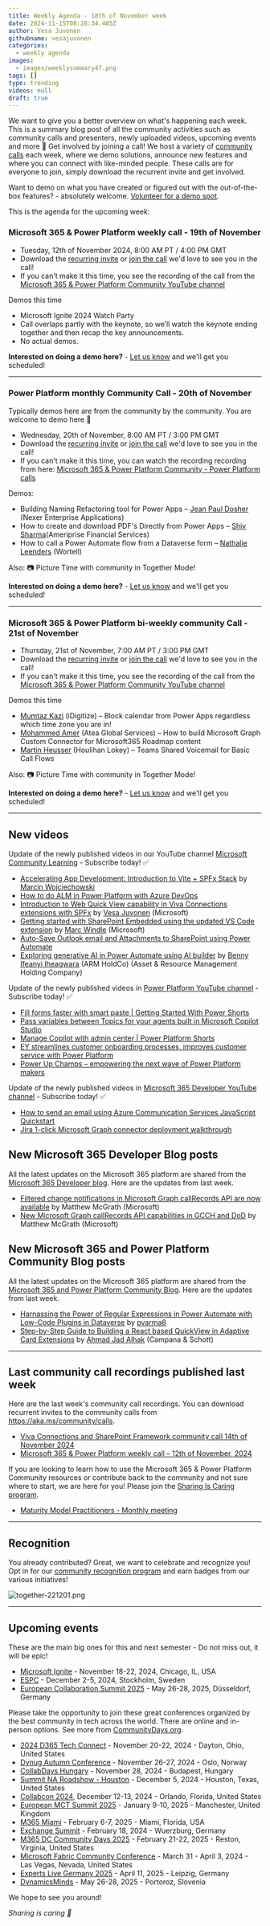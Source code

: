 ```yaml
---
title: Weekly Agenda - 18th of November week
date: 2024-11-15T08:28:34.485Z
author: Vesa Juvonen
githubname: vesajuvonen
categories:
  - weekly agenda
images:
  - images/weeklysummary47.png
tags: []
type: trending
videos: null
draft: true
---
```


We want to give you a better overview on what's happening each week. This is a summary blog post of all the community activities such as community calls and presenters, newly uploaded videos, upcoming events and more 🚀 
Get involved by joining a call! We host a variety of [community calls](https://aka.ms/community/calls) each week, where we demo solutions, announce new features and where you can connect with like-minded people. These calls are for everyone to join, simply download the recurrent invite and get involved. 

Want to demo on what you have created or figured out with the out-of-the-box features? - absolutely welcome. [Volunteer for a demo spot](https://aka.ms/community/request/demo).

This is the agenda for the upcoming week:

### Microsoft 365 & Power Platform weekly call - 19th of November

* Tuesday, 12th of November 2024, 8:00 AM PT / 4:00 PM GMT
* Download the [recurring invite](https://aka.ms/m365-dev-call) or [join the call](https://aka.ms/m365-dev-call-join) we'd love to see you in the call!
* If you can't make it this time, you see the recording of the call from the [Microsoft 365 & Power Platform Community YouTube channel](https://www.youtube.com/playlist?list=PLR9nK3mnD-OUQOW86tT5dkCRQAVGY7DlH)

Demos this time

* Microsoft Ignite 2024 Watch Party​
* Call overlaps partly with the keynote, so we’ll watch the keynote ending together and then recap the key announcements.​
* No actual demos.

**Interested on doing a demo here?** - [Let us know](https://aka.ms/community/request/demo) and we'll get you scheduled!

---

### Power Platform monthly Community Call - 20th of November

Typically demos here are from the community by the community. You are welcome to demo here 👋

* Wednesday, 20th of November, 8:00 AM PT / 3:00 PM GMT
* Download the [recurring invite](https://aka.ms/powerplatformcommunitycall) or [join the call](https://aka.ms/PowerPlatformMonthlyCall) we'd love to see you in the call!
* If you can't make it this time, you can watch the recording recording from here: [Microsoft 365 & Power Platform Community - Power Platform calls](https://www.youtube.com/watch?v=qLM6MChvrOk&list=PLR9nK3mnD-OVHNx67Q2Uxe7wodTnjHguz)

Demos: 

* Building Naming Refactoring tool for Power Apps – [Jean Paul Dosher](https://www.linkedin.com/in/jean-paul-dosher/) (Nexer Enterprise Applications)
* How to create and download PDF's Directly from Power Apps – [Shiv Sharma](https://www.linkedin.com/in/shiv-sharma%E2%9C%85-b07050162/)(Ameriprise Financial Services)
* How to call a Power Automate flow from a Dataverse form – [Nathalie Leenders](https://www.linkedin.com/in/nathalie-leenders-den-nijs-8853871b/) (Wortell)


Also: 📷 Picture Time with community in Together Mode!

**Interested on doing a demo here?** - [Let us know](https://aka.ms/community/request/demo) and we'll get you scheduled!

---

### Microsoft 365 & Power Platform bi-weekly community Call - 21st of November

* Thursday, 21st of November, 7:00 AM PT / 3:00 PM GMT
* Download the [recurring invite](https://aka.ms/spdev-sig-call) or [join the call](https://aka.ms/spdev-sig-call-join) we'd love to see you in the call!
* If you can't make it this time, you see the recording of the call from the [Microsoft 365 & Power Platform Community YouTube channel](https://www.youtube.com/watch?v=gAqUr9wa2_0&list=PLR9nK3mnD-OURfm5Ypu-wK52cxBv_gXCA)

Demos this time

* [Mumtaz Kazi](https://www.linkedin.com/in/mumtaz-kazi/) (iDigitize) – Block calendar from Power Apps regardless which time zone you are in! 
* [Mohammed Amer](https://www.linkedin.com/in/mohammad3mer/) (Atea Global Services) – How to build Microsoft Graph Custom Connector for Microsoft365 Roadmap content
* [Martin Heusser](https://www.linkedin.com/in/martin-heusser117/) (Houlihan Lokey) – Teams Shared Voicemail for Basic Call Flows


Also: 📷 Picture Time with community in Together Mode!

**Interested on doing a demo here?** - [Let us know](https://aka.ms/community/request/demo) and we'll get you scheduled!

---

## New videos 

Update of the newly published videos in our YouTube channel [Microsoft Community Learning](https://www.youtube.com/@MicrosoftCommunityLearning) - Subscribe today! ✅

* [Accelerating App Development: Introduction to Vite + SPFx Stack](https://www.youtube.com/watch?v=De8ev2rs_F4) by [Marcin Wojciechowski](https://linkedin.com/marcin-wojciechowski-17168276)​ 
* [How to do ALM in Power Platform with Azure DevOps](https://www.youtube.com/watch?v=Lp4DSla91-I)
* [Introduction to Web Quick View capability in Viva Connections extensions with SPFx](https://www.youtube.com/watch?v=fai1N9Hfyxk) by [Vesa Juvonen](https://linkedin.com/vesajuvonen) (Microsoft)
* [Getting started with SharePoint Embedded using the updated VS Code extension](https://www.youtube.com/watch?v=nt2xDuCepXs) by [Marc Windle](https://linkedin.com/marc-windle-908b3055) (Microsoft)
* [Auto-Save Outlook email and Attachments to SharePoint using Power Automate](https://www.youtube.com/watch?v=7lSbninzhBc&)
* [Exploring generative AI in Power Automate using AI builder](https://www.youtube.com/watch?v=5QUBipkKG1M) by [Benny Ifeanyi Iheagwara](https://linkedin.com/ifeanyi-iheagwara) (ARM HoldCo)  (Asset & Resource Management Holding Company)


Update of the newly published videos in [Power Platform YouTube channel](https://www.youtube.com/@mspowerplatform) - Subscribe today! ✅

* [Fill forms faster with smart paste | Getting Started With Power Shorts](https://www.youtube.com/watch?v=UBGzIxUZPPc)
* [Pass variables between Topics for your agents built in Microsoft Copilot Studio](https://www.youtube.com/watch?v=wR56W4Ki2LQ)
* [Manage Copilot with admin center | Power Platform Shorts](https://www.youtube.com/watch?v=N4LZ_dN7h_8)
* [EY streamlines customer onboarding processes, improves customer service with Power Platform](https://www.youtube.com/watch?v=UPwJzWHWuaw)
* [Power Up Champs – empowering the next wave of Power Platform makers](https://www.youtube.com/watch?v=fjBXKuIrRmQ)


Update of the newly published videos in [Microsoft 365 Developer YouTube channel](https://www.youtube.com/@Microsoft365Developer) - Subscribe today! ✅

* [How to send an email using Azure Communication Services JavaScript Quickstart](https://www.youtube.com/watch?v=hLc31-JZRu8)
* [Jira 1-click Microsoft Graph connector deployment walkthrough](https://www.youtube.com/watch?v=SzNui9dK4oU)



## New Microsoft 365 Developer Blog posts

All the latest updates on the Microsoft 365 platform are shared from the [Microsoft 365 Developer blog](https://devblogs.microsoft.com/microsoft365dev/). Here are the updates from last week.

* [Filtered change notifications in Microsoft Graph callRecords API are now available](https://devblogs.microsoft.com/microsoft365dev/filtered-change-notifications-in-microsoft-graph-callrecords-api-are-now-available/) by Matthew McGrath (Microsoft)
* [New Microsoft Graph callRecords API capabilities in GCCH and DoD](https://devblogs.microsoft.com/microsoft365dev/new-microsoft-graph-callrecords-api-capabilities-in-gcch-and-dod/) by Matthew McGrath (Microsoft)


## New Microsoft 365 and Power Platform Community Blog posts

All the latest updates on the Microsoft 365 platform are shared from the [Microsoft 365 and Power Platform Community Blog](https://pnp.github.io/blog/). Here are the updates from last week.

* [Harnassing the Power of Regular Expressions in Power Automate with Low-Code Plugins in Dataverse](https://pnp.github.io/blog/post/harnassing-the-power-of-regular-expression-in-power-automate-with-low-code-plugins-in-dataverse/) by [pvarma8](https://github.com/pvarma8)
* [Step-by-Step Guide to Building a React based QuickView in Adaptive Card Extensions](https://pnp.github.io/blog/post/building-a-react-quickview-in-adaptive-card-extensions-a-step-by-step-guide/) by [Ahmad Jad Alhak](https://www.linkedin.com/in/ahmad-jad-al-hak/) (Campana & Schott)


---

## Last community call recordings published last week

Here are the last week's community call recordings. You can download recurrent invites to the community calls from https://aka.ms/community/calls.

* [Viva Connections and SharePoint Framework community call 14th of November 2024](https://www.youtube.com/watch?v=6vzr7ZCe0Og)
* [Microsoft 365 & Power Platform weekly call – 12th of November, 2024](https://www.youtube.com/watch?v=27FRtKD4HzM)


If you are looking to learn how to use the Microsoft 365 & Power Platform Community resources or contribute back to the community and not sure where to start, we are here for you! Please join the [Sharing Is Caring program](https://pnp.github.io/sharing-is-caring/).

* [Maturity Model Practitioners - Monthly meeting](https://aka.ms/mm4m365/invite)

---

## Recognition

You already contributed? Great, we want to celebrate and recognize you! Opt in for our [community recognition program](https://pnp.github.io/recognitionprogram/) and earn badges from our various initiatives! 

![together-221201.png](images/community-recognization-program.png)

---

## Upcoming events

These are the main big ones for this and next semester - Do not miss out, it will be epic!

* [Microsoft Ignite](https://ignite.microsoft.com/en-US/home) - November 18-22, 2024, Chicago, IL, USA
* [ESPC](https://www.sharepointeurope.com/) - December 2-5, 2024, Stockholm, Sweden
* [European Collaboration Summit 2025](https://collabsummit.eu/) - May 26-28, 2025, Düsseldorf, Germany

Please take the opportunity to join these great conferences organized by the best community in tech across the world. There are online and in-person options. See more from [CommunityDays.org](https://www.communitydays.org/).


* [2024 D365 Tech Connect](https://www.communitydays.org/event/2024-11-20/2024-d365-tech-connect) - November 20-22, 2024 - Dayton, Ohio, United States
* [Dynug Autumn Conference](https://www.communitydays.org/event/2024-11-26/dynug-autumn-conference) - November 26-27, 2024 - Oslo, Norway
* [CollabDays Hungary](https://www.communitydays.org/event/2024-11-28/collabdays-hungary-2024) - November 28, 2024 - Budapest, Hungary
* [Summit NA Roadshow - Houston](https://www.communitydays.org/event/2024-12-05/summit-na-roadshow-houston) - December 5, 2024 - Houston, Texas, United States
* [Collabcon 2024](https://www.communitydays.org/event/2024-12-12/collabcon-2024), December 12-13, 2024 - Orlando, Florida, United States
* [European MCT Summit 2025](https://www.communitydays.org/event/2025-01-09/european-mct-summit-2025) - January 9-10, 2025 - Manchester, United Kingdom
* [M365 Miami](https://www.communitydays.org/event/2025-02-06/m365-miami) - February 6-7, 2025 - Miami, Florida, USA
* [Exchange Summit](https://www.communitydays.org/event/2025-02-18/exchange-summit-2025) - February 18, 2024 - Wuerzburg, Germany
* [M365 DC Community Days 2025](https://www.communitydays.org/event/2025-02-21/m365-dc-community-days-2025) - February 21-22, 2025 - Reston, Virginia, United States
* [Microsoft Fabric Community Conference](https://www.communitydays.org/event/2025-03-31/microsoft-fabric-community-conference) - March 31 - April 3, 2024 - Las Vegas, Nevada, United States
* [Experts Live Germany 2025](https://www.communitydays.org/event/2025-04-11/experts-live-germany-2025) - April 11, 2025 - Leipzig, Germany
* [DynamicsMinds](https://www.communitydays.org/event/2025-05-26/dynamicsminds-2025) - May 26-28, 2025 - Portoroz, Slovenia

We hope to see you around!

_Sharing is caring 🧡_

